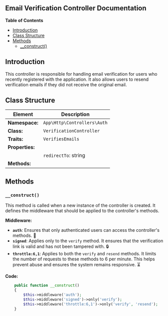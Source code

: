 ## Email Verification Controller Documentation

**Table of Contents**

* [Introduction](#introduction)
* [Class Structure](#class-structure)
* [Methods](#methods)
    * [__construct()](#construct)

## Introduction 

This controller is responsible for handling email verification for users who recently registered with the application. It also allows users to resend verification emails if they did not receive the original email. 

## Class Structure

| Element | Description |
|---|---|
| **Namespace:** | `App\Http\Controllers\Auth` |
| **Class:** | `VerificationController` |
| **Traits:** | `VerifiesEmails` |
| **Properties:** |
    | `redirectTo`: string |  The URL where users are redirected after successful verification. Defaults to `/home`. |
| **Methods:** |  |

## Methods

### `__construct()`

This method is called when a new instance of the controller is created. It defines the middleware that should be applied to the controller's methods.

**Middleware:**

* **`auth`**:  Ensures that only authenticated users can access the controller's methods. 🔐
* **`signed`**: Applies only to the `verify` method. It ensures that the verification link is valid and has not been tampered with. 🔒
* **`throttle:6,1`**:  Applies to both the `verify` and `resend` methods. It limits the number of requests to these methods to 6 per minute. This helps prevent abuse and ensures the system remains responsive. ⏳

**Code:**

```php
    public function __construct()
    {
        $this->middleware('auth');
        $this->middleware('signed')->only('verify');
        $this->middleware('throttle:6,1')->only('verify', 'resend');
    }
```